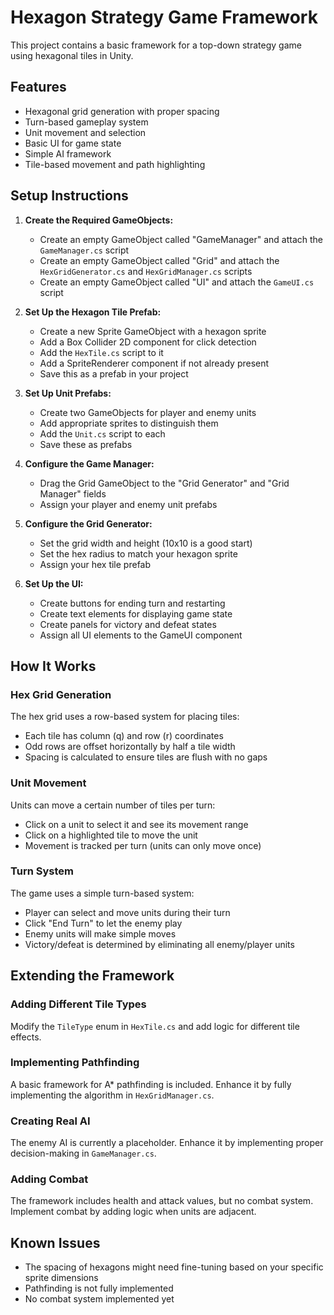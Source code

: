# Hexagon Strategy Game Framework

This project contains a basic framework for a top-down strategy game using hexagonal tiles in Unity.

## Features

- Hexagonal grid generation with proper spacing
- Turn-based gameplay system
- Unit movement and selection
- Basic UI for game state
- Simple AI framework
- Tile-based movement and path highlighting

## Setup Instructions

1. **Create the Required GameObjects:**

   - Create an empty GameObject called "GameManager" and attach the `GameManager.cs` script
   - Create an empty GameObject called "Grid" and attach the `HexGridGenerator.cs` and `HexGridManager.cs` scripts
   - Create an empty GameObject called "UI" and attach the `GameUI.cs` script

2. **Set Up the Hexagon Tile Prefab:**

   - Create a new Sprite GameObject with a hexagon sprite
   - Add a Box Collider 2D component for click detection
   - Add the `HexTile.cs` script to it
   - Add a SpriteRenderer component if not already present
   - Save this as a prefab in your project

3. **Set Up Unit Prefabs:**

   - Create two GameObjects for player and enemy units
   - Add appropriate sprites to distinguish them
   - Add the `Unit.cs` script to each
   - Save these as prefabs

4. **Configure the Game Manager:**

   - Drag the Grid GameObject to the "Grid Generator" and "Grid Manager" fields
   - Assign your player and enemy unit prefabs

5. **Configure the Grid Generator:**

   - Set the grid width and height (10x10 is a good start)
   - Set the hex radius to match your hexagon sprite
   - Assign your hex tile prefab

6. **Set Up the UI:**

   - Create buttons for ending turn and restarting
   - Create text elements for displaying game state
   - Create panels for victory and defeat states
   - Assign all UI elements to the GameUI component

## How It Works

### Hex Grid Generation

The hex grid uses a row-based system for placing tiles:
- Each tile has column (q) and row (r) coordinates
- Odd rows are offset horizontally by half a tile width
- Spacing is calculated to ensure tiles are flush with no gaps

### Unit Movement

Units can move a certain number of tiles per turn:
- Click on a unit to select it and see its movement range
- Click on a highlighted tile to move the unit
- Movement is tracked per turn (units can only move once)

### Turn System

The game uses a simple turn-based system:
- Player can select and move units during their turn
- Click "End Turn" to let the enemy play
- Enemy units will make simple moves
- Victory/defeat is determined by eliminating all enemy/player units

## Extending the Framework

### Adding Different Tile Types

Modify the `TileType` enum in `HexTile.cs` and add logic for different tile effects.

### Implementing Pathfinding

A basic framework for A* pathfinding is included. Enhance it by fully implementing the algorithm in `HexGridManager.cs`.

### Creating Real AI

The enemy AI is currently a placeholder. Enhance it by implementing proper decision-making in `GameManager.cs`.

### Adding Combat

The framework includes health and attack values, but no combat system. Implement combat by adding logic when units are adjacent.

## Known Issues

- The spacing of hexagons might need fine-tuning based on your specific sprite dimensions
- Pathfinding is not fully implemented
- No combat system implemented yet 
